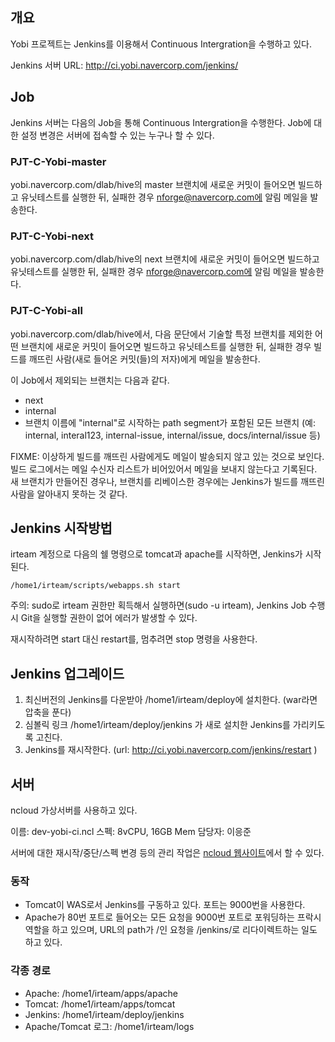 개요
----

Yobi 프로젝트는 Jenkins를 이용해서 Continuous Intergration을 수행하고 있다.

Jenkins 서버 URL: http://ci.yobi.navercorp.com/jenkins/

Job
---

Jenkins 서버는 다음의 Job을 통해 Continuous Intergration을 수행한다. Job에 대한
설정 변경은 서버에 접속할 수 있는 누구나 할 수 있다.

### PJT-C-Yobi-master

yobi.navercorp.com/dlab/hive의 master 브랜치에 새로운 커밋이 들어오면 빌드하고
유닛테스트를 실행한 뒤, 실패한 경우 nforge@navercorp.com에 알림 메일을
발송한다.

### PJT-C-Yobi-next

yobi.navercorp.com/dlab/hive의 next 브랜치에 새로운 커밋이 들어오면 빌드하고
유닛테스트를 실행한 뒤, 실패한 경우 nforge@navercorp.com에 알림 메일을
발송한다.

### PJT-C-Yobi-all

yobi.navercorp.com/dlab/hive에서, 다음 문단에서 기술할 특정 브랜치를 제외한
어떤 브랜치에 새로운 커밋이 들어오면 빌드하고 유닛테스트를 실행한 뒤, 실패한
경우 빌드를 깨뜨린 사람(새로 들어온 커밋(들)의 저자)에게 메일을 발송한다.

이 Job에서 제외되는 브랜치는 다음과 같다.

* next
* internal
* 브랜치 이름에 "internal"로 시작하는 path segment가 포함된 모든 브랜치 (예:
  internal, interal123, internal-issue, internal/issue, docs/internal/issue 등)

FIXME: 이상하게 빌드를 깨뜨린 사람에게도 메일이 발송되지 않고 있는 것으로
보인다. 빌드 로그에서는 메일 수신자 리스트가 비어있어서 메일을 보내지 않는다고
기록된다. 새 브랜치가 만들어진 경우나, 브랜치를 리베이스한 경우에는 Jenkins가
빌드를 깨뜨린 사람을 알아내지 못하는 것 같다.

Jenkins 시작방법
----------------

irteam 계정으로 다음의 쉘 명령으로 tomcat과 apache를 시작하면, Jenkins가 시작된다.

    /home1/irteam/scripts/webapps.sh start

주의: sudo로 irteam 권한만 획득해서 실행하면(sudo -u irteam), Jenkins Job 수행
시 Git을 실행할 권한이 없어 에러가 발생할 수 있다.

재시작하려면 start 대신 restart를, 멈추려면 stop 명령을 사용한다.

Jenkins 업그레이드
------------------

1. 최신버전의 Jenkins를 다운받아 /home1/irteam/deploy에 설치한다. (war라면 압축을 푼다)
2. 심볼릭 링크 /home1/irteam/deploy/jenkins 가 새로 설치한 Jenkins를 가리키도록 고친다.
3. Jenkins를 재시작한다. (url: http://ci.yobi.navercorp.com/jenkins/restart )

서버
----

ncloud 가상서버를 사용하고 있다.

이름: dev-yobi-ci.ncl
스펙: 8vCPU, 16GB Mem
담당자: 이응준

서버에 대한 재시작/중단/스펙 변경 등의 관리 작업은
[ncloud 웹사이트](http://ncloud.nhncorp.com/)에서 할 수 있다.

### 동작

* Tomcat이 WAS로서 Jenkins를 구동하고 있다. 포트는 9000번을 사용한다.
* Apache가 80번 포트로 들어오는 모든 요청을 9000번 포트로 포워딩하는 프락시
  역할을 하고 있으며, URL의 path가 /인 요청을 /jenkins/로 리다이렉트하는 일도
  하고 있다.

### 각종 경로

* Apache: /home1/irteam/apps/apache
* Tomcat: /home1/irteam/apps/tomcat
* Jenkins: /home1/irteam/deploy/jenkins
* Apache/Tomcat 로그: /home1/irteam/logs
